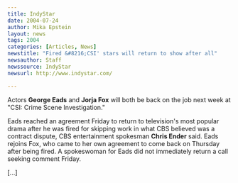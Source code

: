 ```yaml
---
title: IndyStar
date: 2004-07-24
author: Mika Epstein
layout: news
tags: 2004
categories: [Articles, News]
newstitle: "Fired &#8216;CSI' stars will return to show after all"
newsauthor: Staff  
newssource: IndyStar  
newsurl: http://www.indystar.com/  

---
```


Actors **George Eads** and **Jorja Fox** will both be back on the job next week at "CSI: Crime Scene Investigation."

Eads reached an agreement Friday to return to television's most popular drama after he was fired for skipping work in what CBS believed was a contract dispute, CBS entertainment spokesman **Chris Ender** said. Eads rejoins Fox, who came to her own agreement to come back on Thursday after being fired. A spokeswoman for Eads did not immediately return a call seeking comment Friday.

[...]

